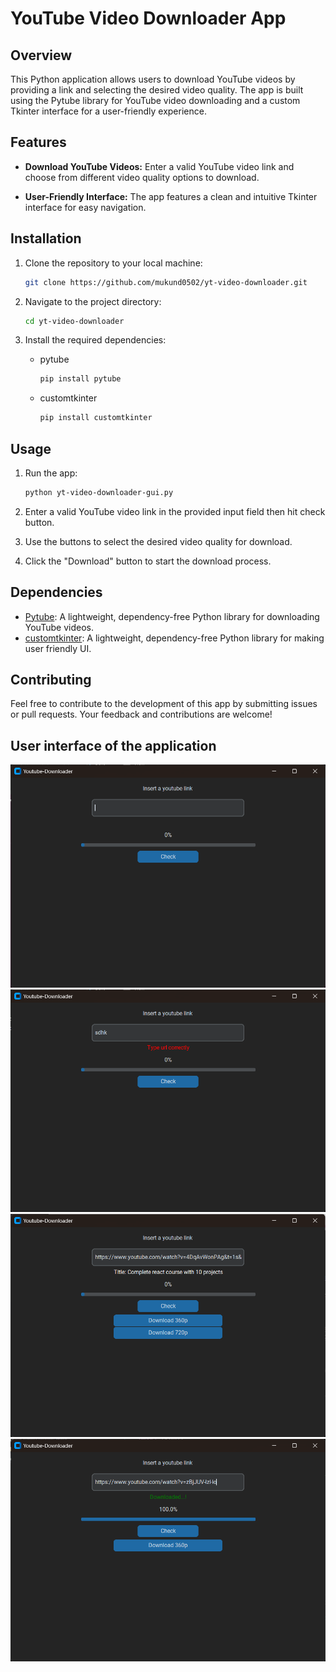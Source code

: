# YouTube Video Downloader App

## Overview

This Python application allows users to download YouTube videos by providing a link and selecting the desired video quality. The app is built using the Pytube library for YouTube video downloading and a custom Tkinter interface for a user-friendly experience.

## Features

- **Download YouTube Videos:** Enter a valid YouTube video link and choose from different video quality options to download.
  
- **User-Friendly Interface:** The app features a clean and intuitive Tkinter interface for easy navigation.

## Installation

1. Clone the repository to your local machine:

    ```bash
    git clone https://github.com/mukund0502/yt-video-downloader.git
    ```

2. Navigate to the project directory:

    ```bash
    cd yt-video-downloader
    ```

3. Install the required dependencies:
    * pytube
      ```bash
      pip install pytube
      ```
    * customtkinter
      ```bash
      pip install customtkinter
      ```


## Usage

1. Run the app:

    ```bash
    python yt-video-downloader-gui.py
    ```

2. Enter a valid YouTube video link in the provided input field then hit check button.

3. Use the buttons to select the desired video quality for download.

4. Click the "Download" button to start the download process.

## Dependencies

- [Pytube](https://github.com/nficano/pytube): A lightweight, dependency-free Python library for downloading YouTube videos.
- [customtkinter](https://github.com/TomSchimansky/CustomTkinter): A lightweight, dependency-free Python library for making user friendly UI.

## Contributing

Feel free to contribute to the development of this app by submitting issues or pull requests. Your feedback and contributions are welcome!

## User interface of the application

![1](images/1.png)
![2](images/2.png)
![3](images/3.png)
![4](images/4.png)